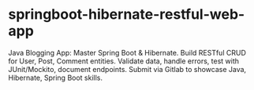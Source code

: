 # springboot-hibernate-restful-web-app
Java Blogging App: Master Spring Boot &amp; Hibernate. Build RESTful CRUD for User, Post, Comment entities. Validate data, handle errors, test with JUnit/Mockito, document endpoints. Submit via Gitlab to showcase Java, Hibernate, Spring Boot skills.
